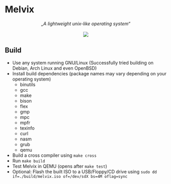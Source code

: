 # Melvix
<p align="center">
    <i>„A lightweight unix-like operating system“</i>
    <br><br>
    <img src="https://img.shields.io/travis/marvinborner/Melvix?style=for-the-badge" />
</p>

## Build
* Use any system running GNU/Linux (Successfully tried building on Debian, Arch Linux and even OpenBSD)
* Install build dependencies (package names may vary depending on your operating system)
    * binutils
    * gcc
    * make
    * bison
    * flex
    * gmp
    * mpc
    * mpfr
    * texinfo
    * curl
    * nasm
    * grub
    * qemu
* Build a cross compiler using `make cross`
* Run `make build` 
* Test Melvix in QEMU (opens after `make test`)
* Optional: Flash the built ISO to a USB/Floppy/CD drive using `sudo dd if=./build/melvix.iso of=/dev/sdX bs=4M oflag=sync`
